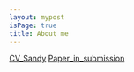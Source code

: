```yaml
---
layout: mypost
isPage: true
title: About me
---
```


[CV_Sandy](CV_Sandy.pdf)
[Paper_in_submission](Heating_Load_Forecasting_via_Strand-Based_LSTM.pdf)